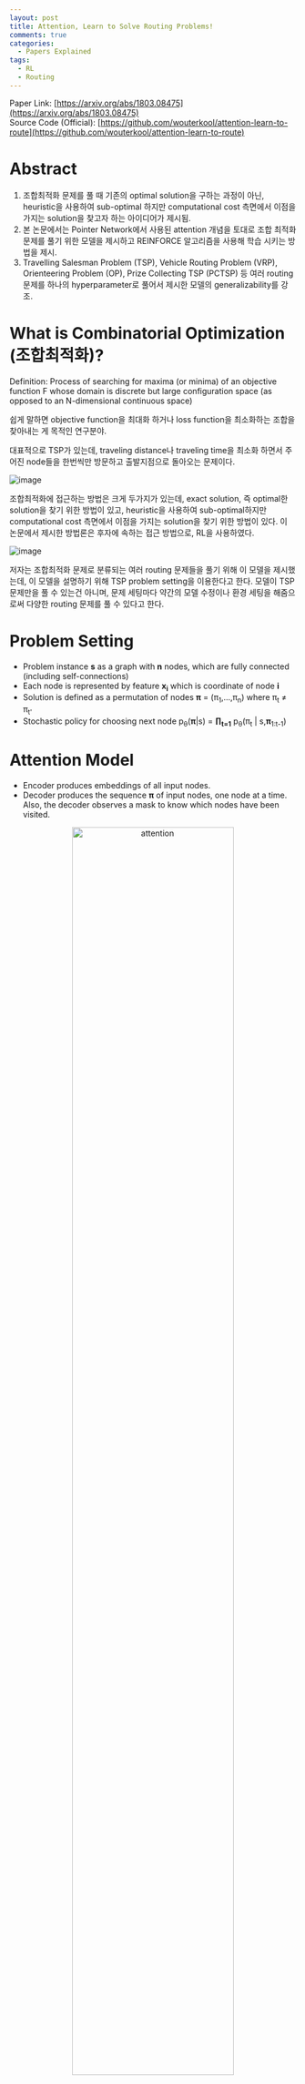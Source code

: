 ```yaml
---
layout: post
title: Attention, Learn to Solve Routing Problems!
comments: true
categories:
  - Papers Explained
tags:
  - RL
  - Routing
---
```

Paper Link: [https://arxiv.org/abs/1803.08475](https://arxiv.org/abs/1803.08475)  
Source Code (Official): [https://github.com/wouterkool/attention-learn-to-route](https://github.com/wouterkool/attention-learn-to-route)

# Abstract

1. 조합최적화 문제를 풀 때 기존의 optimal solution을 구하는 과정이 아닌, heuristic을 사용하여 sub-optimal 하지만 computational cost
측면에서 이점을 가지는 solution을 찾고자 하는 아이디어가 제시됨.
2. 본 논문에서는 Pointer Network에서 사용된 attention 개념을 토대로 조합 최적화 문제를 풀기 위한 모델을 제시하고 REINFORCE 알고리즘을 사용해 학습 시키는
방법을 제시. 
3. Travelling Salesman Problem (TSP), Vehicle Routing Problem (VRP), Orienteering Problem (OP), Prize Collecting TSP (PCTSP)
등 여러 routing 문제를 하나의 hyperparameter로 풀어서 제시한 모델의 generalizability를 강조.

# What is Combinatorial Optimization (조합최적화)?

Definition: Process of searching for maxima (or minima) of an objective function F whose domain is discrete but
large configuration space (as opposed to an N-dimensional continuous space)

쉽게 말하면 objective function을 최대화 하거나 loss function을 최소화하는 조합을 찾아내는 게 목적인 연구분야.

대표적으로 TSP가 있는데, traveling distance나 traveling time을 최소화 하면서 주어진 node들을 한번씩만 방문하고 출발지점으로 돌아오는 문제이다.

![image](https://user-images.githubusercontent.com/45442859/128311518-2d3cff43-ec1e-4ca9-9eae-903d25762afb.png)

조합최적화에 접근하는 방법은 크게 두가지가 있는데, exact solution, 즉 optimal한 solution을 찾기 위한 방법이 있고, heuristic을 사용하여 sub-optimal하지만
computational cost 측면에서 이점을 가지는 solution을 찾기 위한 방법이 있다. 이 논문에서 제시한 방법론은 후자에 속하는 접근 방법으로, RL을 사용하였다. 

![image](https://user-images.githubusercontent.com/45442859/128312683-4dabaa4f-13e6-48cc-9801-a1b0ac86ff77.png)

저자는 조합최적화 문제로 분류되는 여러 routing 문제들을 풀기 위해 이 모델을 제시했는데, 이 모델을 설명하기 위해 TSP problem setting을 이용한다고 한다.
모델이 TSP 문제만을 풀 수 있는건 아니며, 문제 세팅마다 약간의 모델 수정이나 환경 세팅을 해줌으로써 다양한 routing 문제를 풀 수 있다고 한다.

# Problem Setting

* Problem instance **s** as a graph with **n** nodes, which are fully connected (including self-connections)
* Each node is represented by feature **x<sub>i</sub>** which is coordinate of node **i**
* Solution is defined as a permutation of nodes **&pi;** = (&pi;<sub>1</sub>,...,&pi;<sub>n</sub>) where 
&pi;<sub>t</sub> &ne; &pi;<sub>t'</sub>
* Stochastic policy for choosing next node p<sub>&theta;</sub>(**&pi;**|s) = **&prod;<sub>t=1</sub>** p<sub>&theta;</sub>(&pi;<sub>t</sub> | s,**&pi;**<sub>1:t-1</sub>)

# Attention Model

* Encoder produces embeddings of all input nodes.
* Decoder produces the sequence **&pi;** of input nodes, one node at a time. Also, the decoder observes a mask to know which nodes have been visited.

<p align="center">
    <img src = "https://user-images.githubusercontent.com/45442859/128447036-ce112ed4-3a59-472d-ba62-e5ffe31c7025.png" alt = "attention" width = "75%" height = "75%"/>
</p>

Attention은 seq-to-seq 모델에 많이 쓰이는데, 한 문장을 다른 언어로 번역하는 예가 대표적이다. 즉 특정 단어를 output으로 내기 위해 어떤 input 단어들에 "집중" 할 것인지 결정하는 게 attention mechanism이라고 
생각하면 될 것 같다.

## Encoder

<p align="center">
    <img src = "https://user-images.githubusercontent.com/45442859/128447359-d68e4783-8ddc-4522-95e3-d6a31f3d6863.png" alt = "encoder" width = "75%" height = "75%"/>
</p>

* Input은 각 노드의 좌표 (2-dimensional)
* Output은 여러 Multi-Head-Attention layer를 거친 embedding vector (128-dimensional)
* 각 노드의 embedding과 더불어 노드들의 평균을 낸 aggregated embedding도 output으로 내줌.

### 각 Attention layer는 아래와 같이 구성

1. 일단 Raw Input이 MLP를 거치고 나면 128-dimensional Embedding이 만들어짐. (첫번째 초록색 화살표)
2. Embedding에 Weight matrix를 곱해서 (query, key, value) set을 만듬. Multi-Head Attention이라고 불리우는 이유는 좀 더 다양한 feature들을 고려하기 위해 (query, key, value) set을 생성할 때 
dimension을 쪼개기 때문이다. 예를 들면 Single Head Attention으로 128x128 weight matrix를 사용해 128-dimensional vector로 project 해주는 대신에 8개의 16x128 weight matrix를 사용해서 16-dimensional vector 8개를 만들어
나중에 합친다.

<p align="center">
    <img src = "https://user-images.githubusercontent.com/45442859/128448124-29776d0f-6f63-42c8-a1b1-8383469d0063.png" alt = "query" width = "50%" height = "50%"/>
</p>

3. 기준이 되는 node의 query와 나머지 주변 node들의 key끼리 dot-product를 해줘서 compatibility를 계산. 예를 들면, 1번 노드에게 나머지 노드들이 얼마나 의미를 가지는가 하는
점수를 계산해주는 과정. 너무 멀리 떨어져 있는 node의 경우 아래와 같이 처리.

<p align = "center">
    <img src = "https://user-images.githubusercontent.com/45442859/128448677-58382d71-5595-4249-a494-8106ec025a9b.png" alt = "MHA" width = "75%" height = "75%"/>
</p>

<p align = "center">
    <img src = "https://user-images.githubusercontent.com/45442859/128448736-5aa89b09-1dc6-4d0e-b037-bacb7d209352.png" alt = "u" width = "50%" height = "50%"/>
</p>

4. 계산된 compatibility에 softmax function을 씌워서 normalize 시켜준 값을 attention score로 씀.

<p align = "center">
    <img src = "https://user-images.githubusercontent.com/45442859/128448860-8dc3d6a9-d875-4640-8118-067328e00cb2.png" alt = "a" width = "25%" height = "25%"/>
</p>

5. 각 attention score는 각 노드의 value vector와 곱해져서 전부 더해짐.

<p align = "center">
    <img src = "https://user-images.githubusercontent.com/45442859/128448936-b8c8e0f6-c512-435a-b052-bbbc978bc3db.png" alt = "h" width = "25%" height = "25%"/>
</p>

6. Multi-Head Attention인 경우 위의 h'<sub>i</sub> vector는 16x1의 크기를 가진다. 앞에서 말했듯이 이 같은 8개의 vector에 128x16 weight matrix를 곱해주어 모두 더해서 최종적으로
128x1 Embedding vector를 만들어 낸다.

<p align = "center">
    <img src = "https://user-images.githubusercontent.com/45442859/128452206-936ed6eb-f3d5-413f-a2cc-4d7f1e98a835.png" alt = "MHA_sig" width = "75%" height = "75%"/>
</p>

위 과정이 하나의 Attention layer에서 일어나는 일이다. 

### Attention Layer를 통과하고 난 다음의 Feed-Forward Layer는 단순하게 ReLU와 Batch Normalization으로 이루어짐.

<p align = "center">
    <img src = "https://user-images.githubusercontent.com/45442859/128452744-f8bc1fb8-be4e-40f4-9e4d-d10641048b59.png" alt = "BN" width = "75%" height = "75%"/>
</p>

<p align = "center">
    <img src = "https://user-images.githubusercontent.com/45442859/128452912-436ec81e-11eb-4c53-b978-3ec542a2e70a.png" alt = "FF" width = "75%" height = "75%"/>
</p>

## Decoder